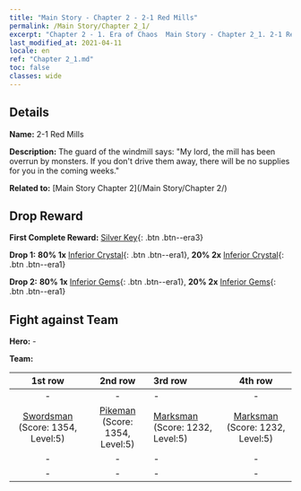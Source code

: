 ```yaml
---
title: "Main Story - Chapter 2 - 2-1 Red Mills"
permalink: /Main Story/Chapter 2_1/
excerpt: "Chapter 2 - 1. Era of Chaos  Main Story - Chapter 2_1. 2-1 Red Mills"
last_modified_at: 2021-04-11
locale: en
ref: "Chapter 2_1.md"
toc: false
classes: wide
---
```


## Details

 **Name:** 2-1 Red Mills

 **Description:** The guard of the windmill says: \"My lord, the mill has been overrun by monsters. If you don't drive them away, there will be no supplies for you in the coming weeks.\"

 **Related to:** [Main Story Chapter 2](/Main Story/Chapter 2/)

## Drop Reward

 **First Complete Reward:** [Silver Key](/Items/con_693/){: .btn .btn--era3}

 **Drop 1:** **80% 1x** [Inferior Crystal](/Items/mat_5/){: .btn .btn--era1}, **20% 2x** [Inferior Crystal](/Items/mat_5/){: .btn .btn--era1}

 **Drop 2:** **80% 1x** [Inferior Gems](/Items/mat_4/){: .btn .btn--era1}, **20% 2x** [Inferior Gems](/Items/mat_4/){: .btn .btn--era1}


## Fight against Team
 **Hero:** -

 **Team:**


  | 1st row | 2nd row | 3rd row | 4th row |
  |:----:|:----:|:----|:----:|
  | - | - | - | - |
  | [Swordsman](/units/Swordsman/) (Score: 1354, Level:5)  | [Pikeman](/units/Pikeman/) (Score: 1354, Level:5)  | [Marksman](/units/Marksman/) (Score: 1232, Level:5)  | [Marksman](/units/Marksman/) (Score: 1232, Level:5)  |
  | - | - | - | - |
  | - | - | - | - |


